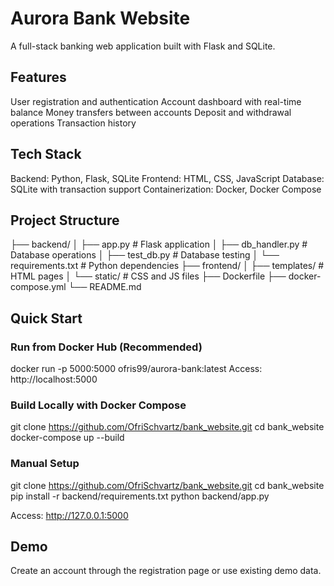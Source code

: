 # Aurora Bank Website

A full-stack banking web application built with Flask and SQLite.

## Features

User registration and authentication
Account dashboard with real-time balance
Money transfers between accounts
Deposit and withdrawal operations
Transaction history

## Tech Stack

Backend: Python, Flask, SQLite
Frontend: HTML, CSS, JavaScript
Database: SQLite with transaction support
Containerization: Docker, Docker Compose

## Project Structure
├── backend/
│   ├── app.py              # Flask application
│   ├── db_handler.py       # Database operations
│   ├── test_db.py          # Database testing
│   └── requirements.txt    # Python dependencies
├── frontend/
│   ├── templates/          # HTML pages
│   └── static/            # CSS and JS files
├── Dockerfile
├── docker-compose.yml
└── README.md


## Quick Start

### Run from Docker Hub (Recommended)
docker run -p 5000:5000 ofris99/aurora-bank:latest
Access: http://localhost:5000

### Build Locally with Docker Compose

git clone https://github.com/OfriSchvartz/bank_website.git
cd bank_website
docker-compose up --build


### Manual Setup

git clone https://github.com/OfriSchvartz/bank_website.git
cd bank_website
pip install -r backend/requirements.txt
python backend/app.py

Access: http://127.0.0.1:5000

## Demo

Create an account through the registration page or use existing demo data.

